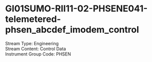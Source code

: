 # GI01SUMO-RII11-02-PHSENE041-telemetered-phsen_abcdef_imodem_control

Stream Type: Engineering<br>
Stream Content: Control Data<br>
Instrument Group Code: PHSEN<br>
